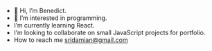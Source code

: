 - 👋 Hi, I’m Benedict. 
- 👀 I’m interested in  programming.
-  I’m currently learning React.
-  I’m looking to collaborate on small JavaScript projects for portfolio.
-  How to reach me sridamian@gmail.com
